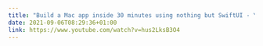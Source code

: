 ```yaml
---
title: "Build a Mac app inside 30 minutes using nothing but SwiftUI - YouTube"
date: 2021-09-06T08:29:36+01:00
link: https://www.youtube.com/watch?v=hus2LksB3O4
---
```


